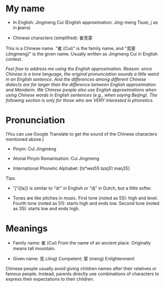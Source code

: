 # My name

- In English: Jingmeng Cui (English approximation: Jing-meng Tsuei, j as in **j**eans)

- Chinese characters (simplified): 崔竞蒙 

This is a Chinese name. "崔 (Cui)" is the family name, and "竞蒙 (Jingmeng)" is the given name. Usually written as Jingmeng Cui in English context. 

*Feel free to address me using the English approximation. Reason: since Chinese is a tone language, the original pronunciation sounds a little weird in an English sentence. And the differences among different Chinese dialects are far larger than the difference between English approximation and Mandarin. We Chinese people also use English approximations when using Chinese words in English sentences (e.g., when saying Beijing). The following section is only for those who are VERY interested in phonetics.*

# Pronunciation

 (You can use Google Translate to get the sound of the Chinese characters mentioned above.)

- Pinyin: Cuī Jìngméng

- Atonal Pinyin Romanisation: Cui Jingmeng

- International Phonetic Alphabet: [tsʰweɪ55 tɕɪŋ51 məŋ35]

Tips:

- "j"([tɕ]) is similar to "dr" in English or "dj" in Dutch, but a little softer.

- Tones are like pitches in music. First tone (noted as 55): high and level. Fourth tone (noted as 51): starts high and ends low. Second tone (noted as 35): starts low and ends high.



# Meanings

- Family name: 崔 (Cui) From the name of an ancient place. Originally means tall mountain.

- Given name: 竞 (Jing) Competent; 蒙 (meng) Enlightenment

Chinese people usually avoid giving children names after their relatives or famous people. Instead, parents directly use combinations of characters to express their expectations to their children.

 





















